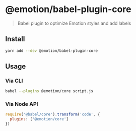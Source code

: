 # @emotion/babel-plugin-core

> Babel plugin to optimize Emotion styles and add labels

## Install

```bash
yarn add --dev @emotion/babel-plugin-core
```

## Usage

### Via CLI

```bash
babel --plugins @emotion/core script.js
```

### Via Node API

```javascript
require('@babel/core').transform('code', {
  plugins: ['@emotion/core']
})
```
